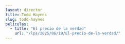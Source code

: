 ```yaml
---
layout: director
title: Todd Haynes
slug: todd-haynes
peliculas:
  - title: "El precio de la verdad"
    url: "/lps/2025/06/19/El-precio-de-la-verdad/"
---
```

